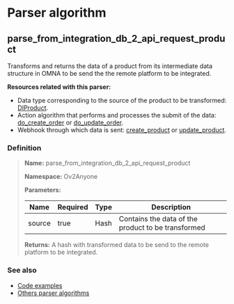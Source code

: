 # Parser algorithm
 
## parse_from_integration_db_2_api_request_product

Transforms and returns the data of a product from its intermediate data structure in OMNA to be send the
the remote platform to be integrated.

**Resources related with this parser:**

* Data type corresponding to the source of the product to be transformed: [DIProduct](../data-types/DIProduct.md).
* Action algorithm that performs and processes the submit of the data:
  [do_create_order](../action-algorithms/do_create_order.md) or [do_update_order](../action-algorithms/do_update_order.md).
* Webhook through which data is sent: [create_product](../webhooks/overview.md?id=create_product) or [update_product](../webhooks/overview.md?id=update_product).

    
### Definition

> **Name:** parse_from_integration_db_2_api_request_product
> 
> **Namespace:** Ov2Anyone
>
> **Parameters:**
> 
> | Name | Required | Type | Description |
> | ---- | -------- | ---- | ----------- |
> | source | true | Hash | Contains the data of the product to be transformed |
>
> **Returns:** A hash with transformed data to be send to the remote platform to be integrated.

### See also
* [Code examples](https://cenit.io/algorithm?f[name][40703][o]=is&f[name][40703][v]=parse_from_integration_db_2_api_request_product&f[namespace][40840][o]=starts_with&f[namespace][40840][v]=Ov2)
* [Others parser algorithms](overview?id=parse_from_integration_db_2_api_request_product)